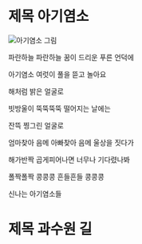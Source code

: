 # 제목 아기염소
![아기염소 그림](./baby-goat.PNG)

파란하늘 파란하늘 꿈이 드리운 푸른 언덕에

아기염소 여럿이 풀을 뜯고 놀아요

해처럼 밝은 얼굴로

빗방울이 뚝뚝뚝뚝 떨어지는 날에는

잔뜩 찡그린 얼굴로

엄마찾아 음메 아빠찾아 음메 울상을 짓다가

해가반짝 곱게피어나면 너무나 기다렸나봐

폴짝폴짝 콩콩콩 흔들흔들 콩콩콩

신나는 아기염소들

# 제목 과수원 길
